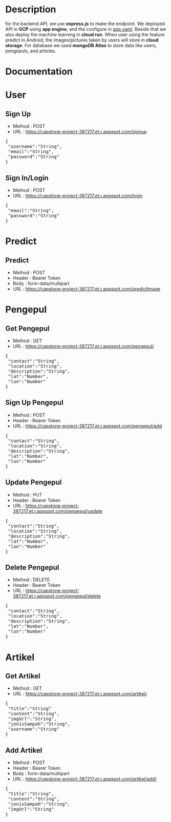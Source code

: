# Description

for the backend API, we use **express.js** to make the endpoint. We deployed API in **GCP** using **app engine**, and the configure in [app.yaml](app.yaml). Beside that we also deploy the machine learning in **cloud run**. When user using the feature predict in Android, the images/pictures taken by users will store in **cloud storage**. For database we used **mongoDB Atlas** to store data like users, pengepuls, and articles.
 
# Documentation

# User
## Sign Up
* Method : POST
* URL : https://capstone-project-387217.et.r.appspot.com/signup
<pre>
{
 "username":"String",
 "email":"String",
 "password":"String"
}
</pre>

## Sign In/Login
* Method : POST
* URL : https://capstone-project-387217.et.r.appspot.com/login
<pre>
{
 "email":"String",
 "password":"String"
}
</pre>

# Predict
## Predict
* Method : POST
* Header : Bearer Token
* Body : form-data/multipart
* URL : https://capstone-project-387217.et.r.appspot.com/predictImage

# Pengepul
## Get Pengepul
* Method : GET
* URL : https://capstone-project-387217.et.r.appspot.com/pengepul/
<pre>
{
 "contact":"String",
 "location":"String",
 "description":"String",
 "lat":"Number",
 "lon":"Number"
}
</pre>

## Sign Up Pengepul
* Method : POST
* Header : Bearer Token
* URL : https://capstone-project-387217.et.r.appspot.com/pengepul/add
<pre>
{
 "contact":"String",
 "location":"String",
 "description":"String",
 "lat":"Number",
 "lon":"Number"
}
</pre>

## Update Pengepul
* Method : PUT
* Header : Bearer Token
* URL : https://capstone-project-387217.et.r.appspot.com/pengepul/update
<pre>
{
 "contact":"String",
 "location":"String",
 "description":"String",
 "lat":"Number",
 "lon":"Number"
}
</pre>

## Delete Pengepul
* Method : DELETE
* Header : Bearer Token
* URL : https://capstone-project-387217.et.r.appspot.com/pengepul/delete
<pre>
{
 "contact":"String",
 "location":"String",
 "description":"String",
 "lat":"Number",
 "lon":"Number"
}
</pre>

# Artikel
## Get Artikel
* Method : GET
* URL : https://capstone-project-387217.et.r.appspot.com/artikel/
<pre>
{
 "title":"String"
 "content":"String",
 "imgUrl":"String",
 "jenisSampah":"String",
 "username":"String"
}
</pre>

## Add Artikel
* Method : POST
* Header : Bearer Token
* Body : form-data/multipart
* URL : https://capstone-project-387217.et.r.appspot.com/artikel/add/
<pre>
{
 "title":"String",
 "content":"String",
 "jenisSampah":"String",
 "imgUrl":"String"
}
</pre>
